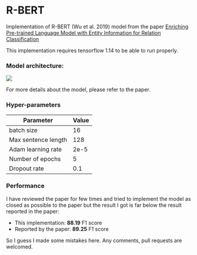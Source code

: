 # R-BERT
Implementation of R-BERT (Wu et al. 2019) model from the paper [Enriching Pre-trained Language Model with Entity Information for Relation Classification](https://arxiv.org/pdf/1905.08284.pdf)

This implementation requires tensorflow 1.14 to be able to run properly.

### Model architecture:

![](https://cdn1.imggmi.com/uploads/2019/9/13/6f114ba19c2e296046a023311ef754c4-full.png)

For more details about the model, please refer to the paper.

### Hyper-parameters

| Parameter  |  Value |
|---|---|
| batch size  |  16 |
| Max sentence length  |  128 |
|  Adam learning rate |  2e-5 |
|  Number of epochs |  5 |
|  Dropout rate |  0.1 |


### Performance
I have reviewed the paper for few times and tried to implement the model as closed as possible to the paper but the result I got is far below the result reported in the paper:
* This implementation: **88.19** F1 score
* Reported by the paper: **89.25** F1 score

So I guess I made some mistakes here. Any comments, pull requests are welcomed.
